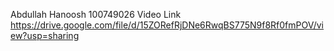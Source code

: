 Abdullah Hanoosh
100749026
Video Link
https://drive.google.com/file/d/15ZORefRjDNe6RwqBS775N9f8Rf0fmPOV/view?usp=sharing
